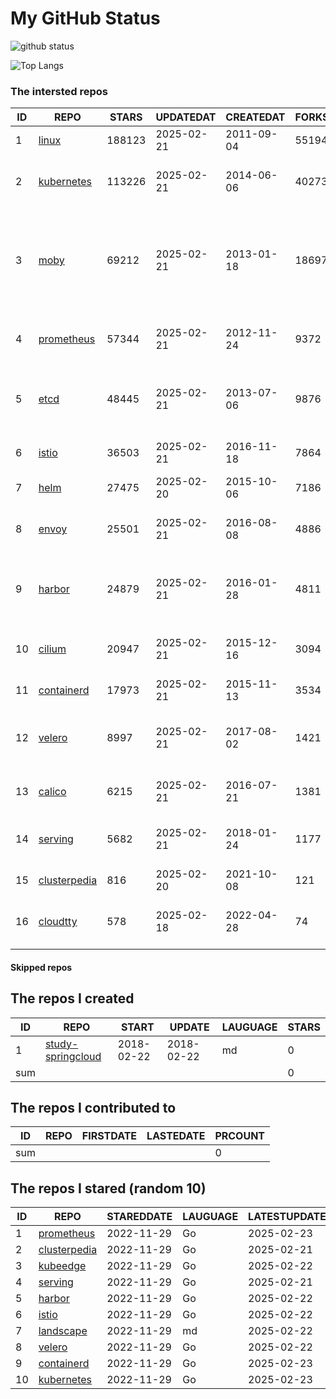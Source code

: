 # My GitHub Status

<img src="https://github-readme-stats-1.yihong0618.vercel.app/api?username=daoqingniu&show_icons=true&&&hide_title=true&count_private=true" alt="github status" />

![Top Langs](https://github-readme-stats-1.yihong0618.vercel.app/api/top-langs/?username=daoqingniu&layout=compact)

<!--START_SECTION:github_repos-->
### The intersted repos
| ID |                              REPO                               | STARS  | UPDATEDAT  | CREATEDAT  | FORKSCOUNT |                                                DESCRIPTIONS                                                |
|----|-----------------------------------------------------------------|--------|------------|------------|------------|------------------------------------------------------------------------------------------------------------|
|  1 | [linux](https://github.com/torvalds/linux)                      | 188123 | 2025-02-21 | 2011-09-04 |      55194 | Linux kernel source tree                                                                                   |
|  2 | [kubernetes](https://github.com/kubernetes/kubernetes)          | 113226 | 2025-02-21 | 2014-06-06 |      40273 | Production-Grade Container Scheduling and Management                                                       |
|  3 | [moby](https://github.com/moby/moby)                            |  69212 | 2025-02-21 | 2013-01-18 |      18697 | The Moby Project - a collaborative project for the container ecosystem to assemble container-based systems |
|  4 | [prometheus](https://github.com/prometheus/prometheus)          |  57344 | 2025-02-21 | 2012-11-24 |       9372 | The Prometheus monitoring system and time series database.                                                 |
|  5 | [etcd](https://github.com/etcd-io/etcd)                         |  48445 | 2025-02-21 | 2013-07-06 |       9876 | Distributed reliable key-value store for the most critical data of a distributed system                    |
|  6 | [istio](https://github.com/istio/istio)                         |  36503 | 2025-02-21 | 2016-11-18 |       7864 | Connect, secure, control, and observe services.                                                            |
|  7 | [helm](https://github.com/helm/helm)                            |  27475 | 2025-02-20 | 2015-10-06 |       7186 | The Kubernetes Package Manager                                                                             |
|  8 | [envoy](https://github.com/envoyproxy/envoy)                    |  25501 | 2025-02-21 | 2016-08-08 |       4886 | Cloud-native high-performance edge/middle/service proxy                                                    |
|  9 | [harbor](https://github.com/goharbor/harbor)                    |  24879 | 2025-02-21 | 2016-01-28 |       4811 | An open source trusted cloud native registry project that stores, signs, and scans content.                |
| 10 | [cilium](https://github.com/cilium/cilium)                      |  20947 | 2025-02-21 | 2015-12-16 |       3094 | eBPF-based Networking, Security, and Observability                                                         |
| 11 | [containerd](https://github.com/containerd/containerd)          |  17973 | 2025-02-21 | 2015-11-13 |       3534 | An open and reliable container runtime                                                                     |
| 12 | [velero](https://github.com/vmware-tanzu/velero)                |   8997 | 2025-02-21 | 2017-08-02 |       1421 | Backup and migrate Kubernetes applications and their persistent volumes                                    |
| 13 | [calico](https://github.com/projectcalico/calico)               |   6215 | 2025-02-21 | 2016-07-21 |       1381 | Cloud native networking and network security                                                               |
| 14 | [serving](https://github.com/knative/serving)                   |   5682 | 2025-02-21 | 2018-01-24 |       1177 | Kubernetes-based, scale-to-zero, request-driven compute                                                    |
| 15 | [clusterpedia](https://github.com/clusterpedia-io/clusterpedia) |    816 | 2025-02-20 | 2021-10-08 |        121 | The Encyclopedia of Kubernetes clusters                                                                    |
| 16 | [cloudtty](https://github.com/cloudtty/cloudtty)                |    578 | 2025-02-18 | 2022-04-28 |         74 | A Friendly Kubernetes CloudShell (Web Terminal) !                                                          |



#### Skipped repos
<!--END_SECTION:github_repos-->

<!--START_SECTION:my_github-->
## The repos I created
| ID  |                                 REPO                                 |   START    |   UPDATE   | LAUGUAGE | STARS |
|-----|----------------------------------------------------------------------|------------|------------|----------|-------|
|   1 | [study-springcloud](https://github.com/daoqingniu/study-springcloud) | 2018-02-22 | 2018-02-22 | md       |     0 |
| sum |                                                                      |            |            |          |     0 |

## The repos I contributed to
| ID  | REPO | FIRSTDATE | LASTEDATE | PRCOUNT |
|-----|------|-----------|-----------|---------|
| sum |      |           |           |       0 |

## The repos I stared (random 10)
| ID |                              REPO                               | STAREDDATE | LAUGUAGE | LATESTUPDATE |
|----|-----------------------------------------------------------------|------------|----------|--------------|
|  1 | [prometheus](https://github.com/prometheus/prometheus)          | 2022-11-29 | Go       | 2025-02-23   |
|  2 | [clusterpedia](https://github.com/clusterpedia-io/clusterpedia) | 2022-11-29 | Go       | 2025-02-21   |
|  3 | [kubeedge](https://github.com/kubeedge/kubeedge)                | 2022-11-29 | Go       | 2025-02-22   |
|  4 | [serving](https://github.com/knative/serving)                   | 2022-11-29 | Go       | 2025-02-21   |
|  5 | [harbor](https://github.com/goharbor/harbor)                    | 2022-11-29 | Go       | 2025-02-22   |
|  6 | [istio](https://github.com/istio/istio)                         | 2022-11-29 | Go       | 2025-02-22   |
|  7 | [landscape](https://github.com/cncf/landscape)                  | 2022-11-29 | md       | 2025-02-22   |
|  8 | [velero](https://github.com/vmware-tanzu/velero)                | 2022-11-29 | Go       | 2025-02-22   |
|  9 | [containerd](https://github.com/containerd/containerd)          | 2022-11-29 | Go       | 2025-02-23   |
| 10 | [kubernetes](https://github.com/kubernetes/kubernetes)          | 2022-11-29 | Go       | 2025-02-23   |

<!--END_SECTION:my_github-->
